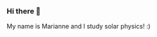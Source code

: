 ### Hi there 👋


My name is Marianne and I study solar physics! :) 

<!--
**pet00184/pet00184** is a ✨ _special_ ✨ repository because its `README.md` (this file) appears on your GitHub profile.

-->
